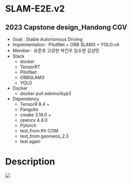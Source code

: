 # SLAM-E2E.v2

## 2023 Capstone design_Handong CGV

* Goal :  Stable Autonomous Driving
* Implementation : PilotNet + ORB SLAM3 + YOLO.v4
* Member : 유준호 고강현 박건우 임수현 김성민
* Stack
  * docker
  * TensorRT
  * PilotNet
  * ORBSLAM3
  * YOLO
* Docker
  * docker pull askimo/kyp3
* Dependency
  * TensorR 8.4 +
  * Pangolin
  * cmake 3.16.0 +
  * opencv 4.4.0
  * Pytorch
  * test_from Kh COM
  * test_from geonwoo_2.3
  * test again
 
# Description
<img src="Flow.jpg">
